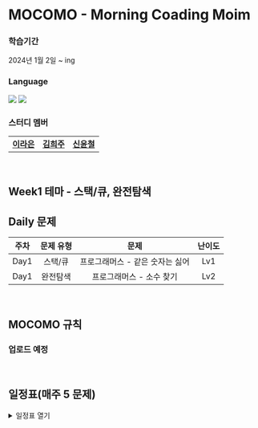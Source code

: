 # MOCOMO - Morning Coading Moim
### 학습기간
2024년 1월 2일 ~ ing

### Language
<img src="https://img.shields.io/badge/Java-007396.svg?&style=for-the-badge&logo=Java&logoColor=white"> <img src="https://img.shields.io/badge/python-007396.svg?&style=for-the-badge&logo=Java&logoColor=white"> 
### 스터디 멤버
<table>
  <tr>
    <td align="center"><a href="https://github.com/raeunlee"><b>이라은</b></a></td>
    <td align="center"><a href="https://github.com/hejoo345"><b>김희주</b></a></td>
    <td align="center"><a href="https://github.com/syc98syc"><b>신윤철</b></a></td>
  </tr>
</table>
<br/>

## Week1 테마 - 스택/큐, 완전탐색
## Daily 문제

| 주차 | 문제 유형 | 문제 | 난이도 |
|:---:|:---:|:---:|:---:|
| Day1| 스택/큐 | 프로그래머스 - 같은 숫자는 싫어 | Lv1 |
| Day1| 완전탐색 | 프로그래머스 - 소수 찾기 | Lv2 |

<br/>

## MOCOMO 규칙
### 업로드 예정

<br/>

## 일정표(매주 5 문제)
<details>
  <summary>일정표 열기</summary>
 
| 주차 | 문제 유형 | 문제 | 난이도 |
|:---:|:---:|:---:|:---:|

  </details>
<br/>
